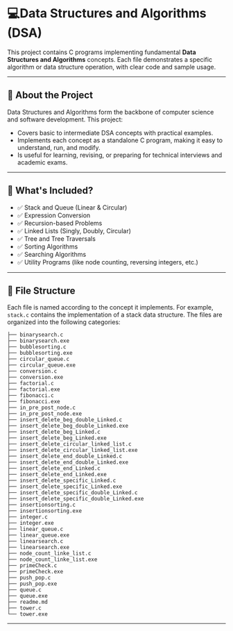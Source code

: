 # 💻Data Structures and Algorithms (DSA)
This project contains C programs implementing fundamental **Data Structures and Algorithms** concepts. Each file demonstrates a specific algorithm or data structure operation, with clear code and sample usage.

---

## 📘 About the Project
Data Structures and Algorithms form the backbone of computer science and software development. This project:
- Covers basic to intermediate DSA concepts with practical examples.
- Implements each concept as a standalone C program, making it easy to understand, run, and modify.
- Is useful for learning, revising, or preparing for technical interviews and academic exams.

---

## 📂 What's Included?
- ✅ Stack and Queue (Linear & Circular)
- ✅ Expression Conversion
- ✅ Recursion-based Problems
- ✅ Linked Lists (Singly, Doubly, Circular)
- ✅ Tree and Tree Traversals
- ✅ Sorting Algorithms
- ✅ Searching Algorithms
- ✅ Utility Programs (like node counting, reversing integers, etc.)

---

## 📁 File Structure

Each file is named according to the concept it implements. For example, `stack.c` contains the implementation of a stack data structure. The files are organized into the following categories:

```
├── binarysearch.c
├── binarysearch.exe
├── bubblesorting.c
├── bubblesorting.exe
├── circular_queue.c
├── circular_queue.exe
├── conversion.c
├── conversion.exe
├── factorial.c
├── factorial.exe
├── fibonacci.c
├── fibonacci.exe
├── in_pre_post_node.c
├── in_pre_post_node.exe
├── insert_delete_beg_double_Linked.c
├── insert_delete_beg_double_Linked.exe
├── insert_delete_beg_Linked.c
├── insert_delete_beg_Linked.exe
├── insert_delete_circular_linked_list.c
├── insert_delete_circular_linked_list.exe
├── insert_delete_end_double_Linked.c
├── insert_delete_end_double_Linked.exe
├── insert_delete_end_Linked.c
├── insert_delete_end_Linked.exe
├── insert_delete_specific_Linked.c
├── insert_delete_specific_Linked.exe
├── insert_delete_specific_double_Linked.c
├── insert_delete_specific_double_Linked.exe
├── insertionsorting.c
├── insertionsorting.exe
├── integer.c
├── integer.exe
├── linear_queue.c
├── linear_queue.exe
├── linearsearch.c
├── linearsearch.exe
├── node_count_linke_list.c
├── node_count_linke_list.exe
├── primeCheck.c
├── primeCheck.exe
├── push_pop.c
├── push_pop.exe
├── queue.c
├── queue.exe
├── readme.md
├── tower.c
└── tower.exe
```

---
